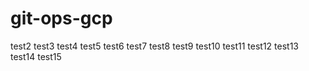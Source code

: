 # git-ops-gcp

test2
test3
test4
test5
test6
test7
test8
test9
test10
test11
test12
test13
test14
test15

